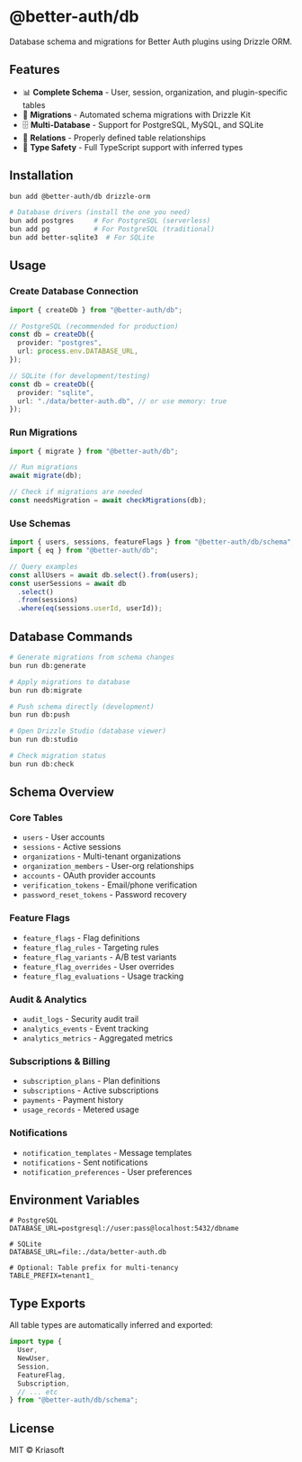 # @better-auth/db

Database schema and migrations for Better Auth plugins using Drizzle ORM.

## Features

- 📊 **Complete Schema** - User, session, organization, and plugin-specific tables
- 🔄 **Migrations** - Automated schema migrations with Drizzle Kit
- 🗄️ **Multi-Database** - Support for PostgreSQL, MySQL, and SQLite
- 🔗 **Relations** - Properly defined table relationships
- 📘 **Type Safety** - Full TypeScript support with inferred types

## Installation

```bash
bun add @better-auth/db drizzle-orm

# Database drivers (install the one you need)
bun add postgres     # For PostgreSQL (serverless)
bun add pg           # For PostgreSQL (traditional)
bun add better-sqlite3  # For SQLite
```

## Usage

### Create Database Connection

```typescript
import { createDb } from "@better-auth/db";

// PostgreSQL (recommended for production)
const db = createDb({
  provider: "postgres",
  url: process.env.DATABASE_URL,
});

// SQLite (for development/testing)
const db = createDb({
  provider: "sqlite",
  url: "./data/better-auth.db", // or use memory: true
});
```

### Run Migrations

```typescript
import { migrate } from "@better-auth/db";

// Run migrations
await migrate(db);

// Check if migrations are needed
const needsMigration = await checkMigrations(db);
```

### Use Schemas

```typescript
import { users, sessions, featureFlags } from "@better-auth/db/schema";
import { eq } from "@better-auth/db";

// Query examples
const allUsers = await db.select().from(users);
const userSessions = await db
  .select()
  .from(sessions)
  .where(eq(sessions.userId, userId));
```

## Database Commands

```bash
# Generate migrations from schema changes
bun run db:generate

# Apply migrations to database
bun run db:migrate

# Push schema directly (development)
bun run db:push

# Open Drizzle Studio (database viewer)
bun run db:studio

# Check migration status
bun run db:check
```

## Schema Overview

### Core Tables

- `users` - User accounts
- `sessions` - Active sessions
- `organizations` - Multi-tenant organizations
- `organization_members` - User-org relationships
- `accounts` - OAuth provider accounts
- `verification_tokens` - Email/phone verification
- `password_reset_tokens` - Password recovery

### Feature Flags

- `feature_flags` - Flag definitions
- `feature_flag_rules` - Targeting rules
- `feature_flag_variants` - A/B test variants
- `feature_flag_overrides` - User overrides
- `feature_flag_evaluations` - Usage tracking

### Audit & Analytics

- `audit_logs` - Security audit trail
- `analytics_events` - Event tracking
- `analytics_metrics` - Aggregated metrics

### Subscriptions & Billing

- `subscription_plans` - Plan definitions
- `subscriptions` - Active subscriptions
- `payments` - Payment history
- `usage_records` - Metered usage

### Notifications

- `notification_templates` - Message templates
- `notifications` - Sent notifications
- `notification_preferences` - User preferences

## Environment Variables

```env
# PostgreSQL
DATABASE_URL=postgresql://user:pass@localhost:5432/dbname

# SQLite
DATABASE_URL=file:./data/better-auth.db

# Optional: Table prefix for multi-tenancy
TABLE_PREFIX=tenant1_
```

## Type Exports

All table types are automatically inferred and exported:

```typescript
import type {
  User,
  NewUser,
  Session,
  FeatureFlag,
  Subscription,
  // ... etc
} from "@better-auth/db/schema";
```

## License

MIT © Kriasoft
